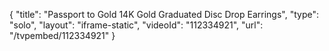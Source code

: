 {
    "title": "Passport to Gold 14K Gold Graduated Disc Drop Earrings",
    "type": "solo",
    "layout": "iframe-static",
    "videoId": "112334921",
    "url": "\/tvpembed\/112334921"
}
